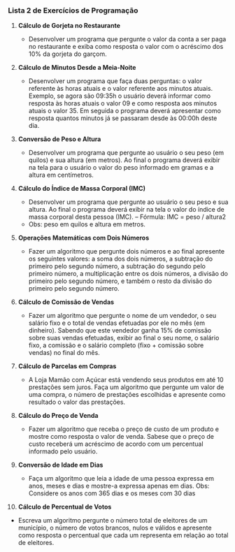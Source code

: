 ### Lista 2 de Exercícios de Programação

1. **Cálculo de Gorjeta no Restaurante**
   - Desenvolver um programa que pergunte o valor da conta a ser paga no restaurante e exiba como resposta o valor com o acréscimo dos 10% da gorjeta do garçom.

2. **Cálculo de Minutos Desde a Meia-Noite**
   - Desenvolver um programa que faça duas perguntas: o valor referente às horas atuais e o valor referente aos minutos atuais. Exemplo, se agora são 09:35h o usuário deverá informar como resposta às horas atuais o valor 09 e como resposta aos minutos atuais o valor 35. Em seguida o programa deverá apresentar como resposta quantos minutos já se passaram desde às 00:00h deste dia.

3. **Conversão de Peso e Altura**
   - Desenvolver um programa que pergunte ao usuário o seu peso (em quilos) e sua altura (em metros). Ao final o programa deverá exibir na tela para o usuário o valor do peso informado em gramas e a altura em centímetros.

4. **Cálculo do Índice de Massa Corporal (IMC)**
   - Desenvolver um programa que pergunte ao usuário o seu peso e sua altura. Ao final o programa deverá exibir na tela o valor do índice de massa corporal desta pessoa (IMC).
   – Fórmula: IMC = peso / altura2
   - Obs: peso em quilos e altura em metros.

5. **Operações Matemáticas com Dois Números**
   - Fazer um algoritmo que pergunte dois números e ao final apresente os seguintes valores: a soma dos dois números, a subtração do primeiro pelo segundo número, a subtração do segundo pelo primeiro número, a multiplicação entre os dois números, a divisão do primeiro pelo segundo número, e também o resto da divisão do primeiro pelo segundo número.

6. **Cálculo de Comissão de Vendas**
   - Fazer um algoritmo que pergunte o nome de um vendedor, o seu salário fixo e o total de vendas efetuadas por ele no mês (em dinheiro). Sabendo que este vendedor ganha 15% de comissão sobre suas vendas efetuadas, exibir ao final o seu nome, o salário fixo, a comissão e o salário completo (fixo + comissão sobre vendas) no final do mês.

7. **Cálculo de Parcelas em Compras**
   - A Loja Mamão com Açúcar está vendendo seus produtos em até 10 prestações sem juros. Faça um algoritmo que pergunte um valor de uma compra, o número de prestações escolhidas e apresente como resultado o valor das prestações.

8. **Cálculo do Preço de Venda**
   -  Fazer um algoritmo que receba o preço de custo de um produto e mostre como resposta o valor de venda. Sabese que o preço de custo receberá um acréscimo de acordo com um percentual informado pelo usuário.

9. **Conversão de Idade em Dias**
   - Faça um algoritmo que leia a idade de uma pessoa expressa em anos, meses e dias e mostre-a expressa apenas em dias. Obs: Considere os anos com 365 dias e os meses com 30 dias

10. **Cálculo de Percentual de Votos**
   - Escreva um algoritmo pergunte o número total de eleitores de um município, o número de votos brancos, nulos e válidos e apresente como resposta o percentual que cada um representa em relação ao total de eleitores.


